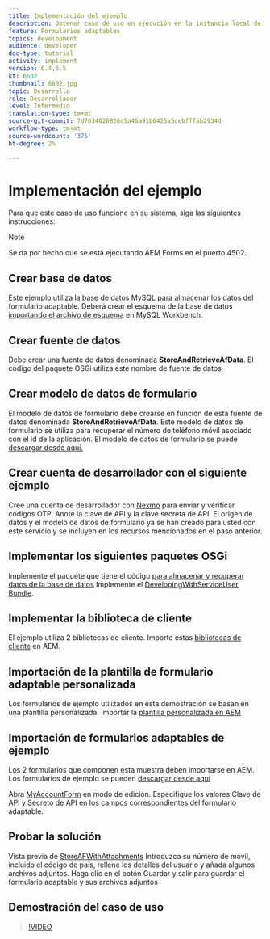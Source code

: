 ```yaml
---
title: Implementación del ejemplo
description: Obtener caso de uso en ejecución en la instancia local de AEM Forms
feature: Formularios adaptables
topics: development
audience: developer
doc-type: tutorial
activity: implement
version: 6.4,6.5
kt: 6602
thumbnail: 6602.jpg
topic: Desarrollo
role: Desarrollador
level: Intermedio
translation-type: tm+mt
source-git-commit: 7d7034026826a5a46a91b6425a5cebfffab2934d
workflow-type: tm+mt
source-wordcount: '375'
ht-degree: 2%

---
```




# Implementación del ejemplo

Para que este caso de uso funcione en su sistema, siga las siguientes instrucciones:

>[!NOTE]
>Se da por hecho que se está ejecutando AEM Forms en el puerto 4502.


## Crear base de datos

Este ejemplo utiliza la base de datos MySQL para almacenar los datos del formulario adaptable. Deberá crear el esquema de la base de datos [importando el archivo de esquema](assets/data-base-schema.sql) en MySQL Workbench.

## Crear fuente de datos

Debe crear una fuente de datos denominada **StoreAndRetrieveAfData**. El código del paquete OSGi utiliza este nombre de fuente de datos

## Crear modelo de datos de formulario

El modelo de datos de formulario debe crearse en función de esta fuente de datos denominada **StoreAndRetrieveAfData**. Este modelo de datos de formulario se utiliza para recuperar el número de teléfono móvil asociado con el id de la aplicación. El modelo de datos de formulario se puede [descargar desde aquí.](assets/2-Factor-Authentication-DataSource-and-FDM.zip)

## Crear cuenta de desarrollador con el siguiente ejemplo

Cree una cuenta de desarrollador con [Nexmo](https://dashboard.nexmo.com/) para enviar y verificar códigos OTP. Anote la clave de API y la clave secreta de API. El origen de datos y el modelo de datos de formulario ya se han creado para usted con este servicio y se incluyen en los recursos mencionados en el paso anterior.

## Implementar los siguientes paquetes OSGi

Implemente el paquete que tiene el código [para almacenar y recuperar datos de la base de datos](assets/FetchPartiallyCompletedForm.PartiallyCompletedForm.core-1.0-SNAPSHOT.jar)
Implemente el [DevelopingWithServiceUser Bundle](https://docs.adobe.com/content/help/en/experience-manager-learn/forms/assets/common-osgi-bundles/DevelopingWithServiceUser.jar).

## Implementar la biblioteca de cliente

El ejemplo utiliza 2 bibliotecas de cliente. Importe estas [bibliotecas de cliente](assets/client-libraries.zip) en AEM.

## Importación de la plantilla de formulario adaptable personalizada

Los formularios de ejemplo utilizados en esta demostración se basan en una plantilla personalizada. Importar la [plantilla personalizada en AEM](assets/custom-template-with-page-component.zip)

## Importación de formularios adaptables de ejemplo

Los 2 formularios que componen esta muestra deben importarse en AEM. Los formularios de ejemplo se pueden [descargar desde aquí](assets/sample-forms.zip)

Abra [MyAccountForm](http://localhost:4502/editor.html/content/forms/af/myaccountform.html) en modo de edición. Especifique los valores Clave de API y Secreto de API en los campos correspondientes del formulario adaptable.

## Probar la solución

Vista previa de [StoreAFWithAttachments](http://localhost:4502/content/dam/formsanddocuments/storeafwithattachments/jcr:content?wcmmode=disabled)
Introduzca su número de móvil, incluido el código de país, rellene los detalles del usuario y añada algunos archivos adjuntos. Haga clic en el botón Guardar y salir para guardar el formulario adaptable y sus archivos adjuntos


## Demostración del caso de uso

>[!VIDEO](https://video.tv.adobe.com/v/327122?quality=9&learn=on)
